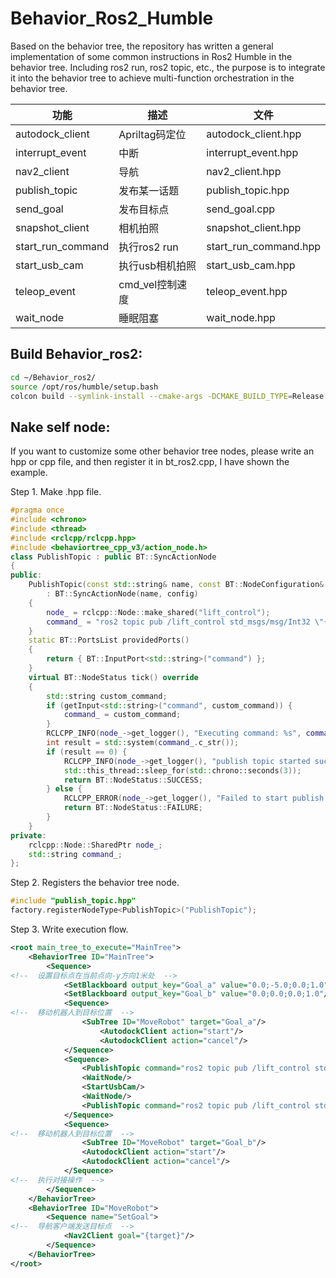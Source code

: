 # Behavior_Ros2_Humble
Based on the behavior tree, the repository has written a general implementation of some common instructions in Ros2 Humble in the behavior tree. Including ros2 run, ros2 topic, etc., the purpose is to integrate it into the behavior tree to achieve multi-function orchestration in the behavior tree.

| 功能 | 描述               | 文件   | 
|----------|--------------------|--------|
| autodock_client   | Apriltag码定位    | autodock_client.hpp   | 
| interrupt_event   | 中断    | interrupt_event.hpp   | 
| nav2_client   | 导航    | nav2_client.hpp   | 
| publish_topic   | 发布某一话题    | publish_topic.hpp   | 
| send_goal   | 发布目标点    | send_goal.cpp   | 
| snapshot_client   | 相机拍照    | snapshot_client.hpp   | 
| start_run_command   | 执行ros2 run    | start_run_command.hpp   | 
| start_usb_cam   | 执行usb相机拍照    | start_usb_cam.hpp   | 
| teleop_event   | cmd_vel控制速度    | teleop_event.hpp   | 
| wait_node   | 睡眠阻塞    | wait_node.hpp   | 

## Build Behavior_ros2:

```bash
cd ~/Behavior_ros2/
source /opt/ros/humble/setup.bash
colcon build --symlink-install --cmake-args -DCMAKE_BUILD_TYPE=Release
```

## Nake self node:
If you want to customize some other behavior tree nodes, please write an hpp or cpp file, and then register it in bt_ros2.cpp, I have shown the example.

Step 1. Make .hpp file.

```cpp
#pragma once
#include <chrono>
#include <thread>
#include <rclcpp/rclcpp.hpp>
#include <behaviortree_cpp_v3/action_node.h>
class PublishTopic : public BT::SyncActionNode
{
public:
    PublishTopic(const std::string& name, const BT::NodeConfiguration& config)
        : BT::SyncActionNode(name, config)
    {
        node_ = rclcpp::Node::make_shared("lift_control");
        command_ = "ros2 topic pub /lift_control std_msgs/msg/Int32 \"{data: 1}\" --rate 10 --times 20";
    }
    static BT::PortsList providedPorts()
    {
        return { BT::InputPort<std::string>("command") };
    }
    virtual BT::NodeStatus tick() override
    {
        std::string custom_command;
        if (getInput<std::string>("command", custom_command)) {
            command_ = custom_command;
        }
        RCLCPP_INFO(node_->get_logger(), "Executing command: %s", command_.c_str());
        int result = std::system(command_.c_str());
        if (result == 0) {
            RCLCPP_INFO(node_->get_logger(), "publish topic started successfully.");
            std::this_thread::sleep_for(std::chrono::seconds(3));
            return BT::NodeStatus::SUCCESS;
        } else {
            RCLCPP_ERROR(node_->get_logger(), "Failed to start publish topic: %s", command_.c_str());
            return BT::NodeStatus::FAILURE;
        }
    }
private:
    rclcpp::Node::SharedPtr node_;
    std::string command_;
};
```

Step 2. Registers the behavior tree node.
```cpp
#include "publish_topic.hpp"
factory.registerNodeType<PublishTopic>("PublishTopic");
```

Step 3. Write execution flow.
```xml
<root main_tree_to_execute="MainTree">
    <BehaviorTree ID="MainTree">
        <Sequence>
<!--  设置目标点在当前点向-y方向1米处  -->
            <SetBlackboard output_key="Goal_a" value="0.0;-5.0;0.0;1.0"/>
            <SetBlackboard output_key="Goal_b" value="0.0;0.0;0.0;1.0"/>
            <Sequence>
<!--  移动机器人到目标位置  -->
                <SubTree ID="MoveRobot" target="Goal_a"/>
                    <AutodockClient action="start"/>
                    <AutodockClient action="cancel"/>
            </Sequence>
            <Sequence>
                <PublishTopic command="ros2 topic pub /lift_control std_msgs/msg/Int32 '{data: 1}' --rate 10 --times 20"/>
                <WaitNode/>
                <StartUsbCam/>
                <WaitNode/>
                <PublishTopic command="ros2 topic pub /lift_control std_msgs/msg/Int32 '{data: 0}' --rate 10 --times 20"/>
            </Sequence>
            <Sequence>
<!--  移动机器人到目标位置  -->
                <SubTree ID="MoveRobot" target="Goal_b"/>
                <AutodockClient action="start"/>
                <AutodockClient action="cancel"/>
            </Sequence>
<!--  执行对接操作  -->
        </Sequence>
    </BehaviorTree>
    <BehaviorTree ID="MoveRobot">
        <Sequence name="SetGoal">
<!--  导航客户端发送目标点  -->
            <Nav2Client goal="{target}"/>
        </Sequence>
    </BehaviorTree>
</root>
```
